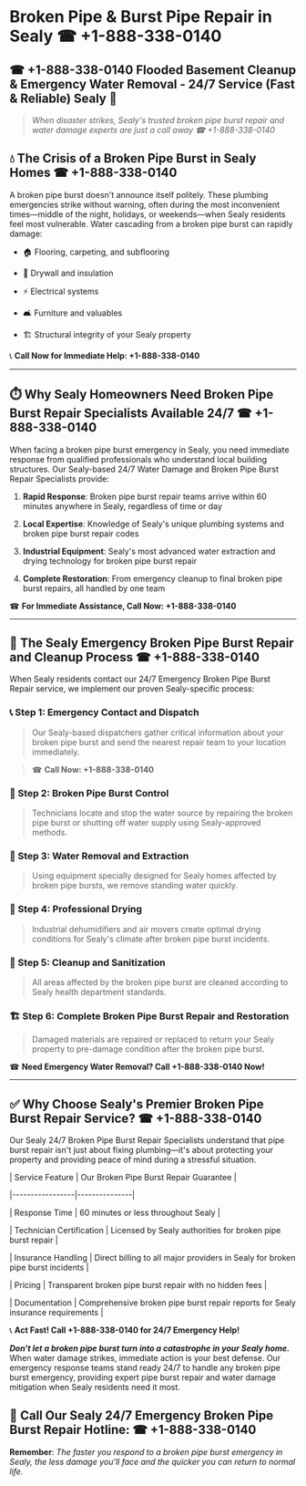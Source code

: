 # Broken Pipe & Burst Pipe Repair in Sealy ☎ +1-888-338-0140  
## ☎ +1-888-338-0140 Flooded Basement Cleanup & Emergency Water Removal - 24/7 Service (Fast & Reliable) Sealy 🚨  

> *When disaster strikes, Sealy's trusted broken pipe burst repair and water damage experts are just a call away ☎ +1-888-338-0140*  

## 💧 The Crisis of a Broken Pipe Burst in Sealy Homes ☎ +1-888-338-0140  

A broken pipe burst doesn't announce itself politely. These plumbing emergencies strike without warning, often during the most inconvenient times—middle of the night, holidays, or weekends—when Sealy residents feel most vulnerable. Water cascading from a broken pipe burst can rapidly damage:  

* 🏠 Flooring, carpeting, and subflooring  
* 🧱 Drywall and insulation  
* ⚡ Electrical systems  
* 🛋️ Furniture and valuables  
* 🏗️ Structural integrity of your Sealy property  

📞 **Call Now for Immediate Help: +1-888-338-0140**  

---  

## ⏱️ Why Sealy Homeowners Need Broken Pipe Burst Repair Specialists Available 24/7 ☎ +1-888-338-0140  

When facing a broken pipe burst emergency in Sealy, you need immediate response from qualified professionals who understand local building structures. Our Sealy-based 24/7 Water Damage and Broken Pipe Burst Repair Specialists provide:  

1. **Rapid Response**: Broken pipe burst repair teams arrive within 60 minutes anywhere in Sealy, regardless of time or day  
2. **Local Expertise**: Knowledge of Sealy's unique plumbing systems and broken pipe burst repair codes  
3. **Industrial Equipment**: Sealy's most advanced water extraction and drying technology for broken pipe burst repair  
4. **Complete Restoration**: From emergency cleanup to final broken pipe burst repairs, all handled by one team  

☎ **For Immediate Assistance, Call Now: +1-888-338-0140**  

---  

## 🔧 The Sealy Emergency Broken Pipe Burst Repair and Cleanup Process ☎ +1-888-338-0140  

When Sealy residents contact our 24/7 Emergency Broken Pipe Burst Repair service, we implement our proven Sealy-specific process:  

### 📞 Step 1: Emergency Contact and Dispatch  
> Our Sealy-based dispatchers gather critical information about your broken pipe burst and send the nearest repair team to your location immediately.  
> ☎ **Call Now: +1-888-338-0140**  

### 🚿 Step 2: Broken Pipe Burst Control  
> Technicians locate and stop the water source by repairing the broken pipe burst or shutting off water supply using Sealy-approved methods.  

### 🌊 Step 3: Water Removal and Extraction  
> Using equipment specially designed for Sealy homes affected by broken pipe bursts, we remove standing water quickly.  

### 💨 Step 4: Professional Drying  
> Industrial dehumidifiers and air movers create optimal drying conditions for Sealy's climate after broken pipe burst incidents.  

### 🧼 Step 5: Cleanup and Sanitization  
> All areas affected by the broken pipe burst are cleaned according to Sealy health department standards.  

### 🏗️ Step 6: Complete Broken Pipe Burst Repair and Restoration  
> Damaged materials are repaired or replaced to return your Sealy property to pre-damage condition after the broken pipe burst.  

☎ **Need Emergency Water Removal? Call +1-888-338-0140 Now!**  

---  

## ✅ Why Choose Sealy's Premier Broken Pipe Burst Repair Service? ☎ +1-888-338-0140  

Our Sealy 24/7 Broken Pipe Burst Repair Specialists understand that pipe burst repair isn't just about fixing plumbing—it's about protecting your property and providing peace of mind during a stressful situation.  

| Service Feature | Our Broken Pipe Burst Repair Guarantee |  
|-----------------|---------------|  
| Response Time | 60 minutes or less throughout Sealy |  
| Technician Certification | Licensed by Sealy authorities for broken pipe burst repair |  
| Insurance Handling | Direct billing to all major providers in Sealy for broken pipe burst incidents |  
| Pricing | Transparent broken pipe burst repair with no hidden fees |  
| Documentation | Comprehensive broken pipe burst repair reports for Sealy insurance requirements |  

📞 **Act Fast! Call +1-888-338-0140 for 24/7 Emergency Help!**  

***Don't let a broken pipe burst turn into a catastrophe in your Sealy home.*** When water damage strikes, immediate action is your best defense. Our emergency response teams stand ready 24/7 to handle any broken pipe burst emergency, providing expert pipe burst repair and water damage mitigation when Sealy residents need it most.  

## 📱 Call Our Sealy 24/7 Emergency Broken Pipe Burst Repair Hotline: ☎ +1-888-338-0140  

**Remember**: *The faster you respond to a broken pipe burst emergency in Sealy, the less damage you'll face and the quicker you can return to normal life.*